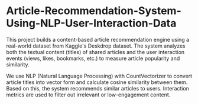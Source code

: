 # Article-Recommendation-System-Using-NLP-User-Interaction-Data
This project builds a content-based article recommendation engine using a real-world dataset from Kaggle's Deskdrop dataset. The system analyzes both the textual content (titles) of shared articles and the user interaction events (views, likes, bookmarks, etc.) to measure article popularity and similarity.

We use NLP (Natural Language Processing) with CountVectorizer to convert article titles into vector form and calculate cosine similarity between them. Based on this, the system recommends similar articles to users. Interaction metrics are used to filter out irrelevant or low-engagement content.
